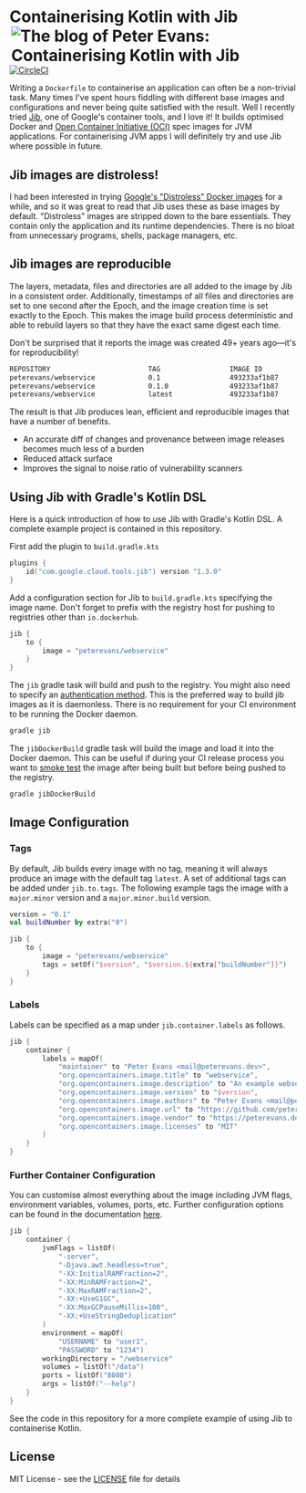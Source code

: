 # Containerising Kotlin with Jib [<img align="right" alt="The blog of Peter Evans: Containerising Kotlin with Jib" title="View blog post" src="https://peterevans.dev/img/blog-published-badge.svg">](https://peterevans.dev/posts/containerising-kotlin-with-jib/)
[![CircleCI](https://circleci.com/gh/peter-evans/kotlin-jib/tree/master.svg?style=svg)](https://circleci.com/gh/peter-evans/kotlin-jib/tree/master)

Writing a `Dockerfile` to containerise an application can often be a non-trivial task. Many times I've spent hours fiddling with different base images and configurations and never being quite satisfied with the result. Well I recently tried [Jib](https://github.com/GoogleContainerTools/jib), one of Google's container tools, and I love it! It builds optimised Docker and [Open Container Initiative (OCI)](https://github.com/opencontainers/image-spec) spec images for JVM applications. For containerising JVM apps I will definitely try and use Jib where possible in future.

## Jib images are distroless!

I had been interested in trying [Google's "Distroless" Docker images](https://github.com/GoogleContainerTools/distroless) for a while, and so it was great to read that Jib uses these as base images by default. "Distroless" images are stripped down to the bare essentials. They contain only the application and its runtime dependencies. There is no bloat from unnecessary programs, shells, package managers, etc.

## Jib images are reproducible

The layers, metadata, files and directories are all added to the image by Jib in a consistent order. Additionally, timestamps of all files and directories are set to one second after the Epoch, and the image creation time is set exactly to the Epoch. This makes the image build process deterministic and able to rebuild layers so that they have the exact same digest each time.

Don't be surprised that it reports the image was created 49+ years ago⁠—it's for reproducibility!
```bash
REPOSITORY                        TAG                 IMAGE ID            CREATED             SIZE
peterevans/webservice             0.1                 493233af1b87        49 years ago        137MB
peterevans/webservice             0.1.0               493233af1b87        49 years ago        137MB
peterevans/webservice             latest              493233af1b87        49 years ago        137MB
```

The result is that Jib produces lean, efficient and reproducible images that have a number of benefits.
- An accurate diff of changes and provenance between image releases becomes much less of a burden
- Reduced attack surface
- Improves the signal to noise ratio of vulnerability scanners

## Using Jib with Gradle's Kotlin DSL

Here is a quick introduction of how to use Jib with Gradle's Kotlin DSL. A complete example project is contained in this repository.

First add the plugin to `build.gradle.kts`
```kotlin
plugins {
    id("com.google.cloud.tools.jib") version "1.3.0"
}
```

Add a configuration section for Jib to `build.gradle.kts` specifying the image name. Don't forget to prefix with the registry host for pushing to registries other than `io.dockerhub`.
```kotlin
jib {
    to {
        image = "peterevans/webservice"
    }
}
```

The `jib` gradle task will build and push to the registry. You might also need to specify an [authentication method](https://github.com/GoogleContainerTools/jib/tree/master/jib-gradle-plugin#authentication-methods). This is the preferred way to build jib images as it is daemonless. There is no requirement for your CI environment to be running the Docker daemon.

```bash
gradle jib
```

The `jibDockerBuild` gradle task will build the image and load it into the Docker daemon. This can be useful if during your CI release process you want to [smoke test](https://peterevans.dev/posts/smoke-testing-containers/) the image after being built but before being pushed to the registry.
```bash
gradle jibDockerBuild
```

## Image Configuration

### Tags

By default, Jib builds every image with no tag, meaning it will always produce an image with the default tag `latest`. A set of additional tags can be added under `jib.to.tags`. The following example tags the image with a `major.minor` version and a `major.minor.build` version.

```kotlin
version = "0.1"
val buildNumber by extra("0")

jib {
    to {
        image = "peterevans/webservice"
        tags = setOf("$version", "$version.${extra["buildNumber"]}")
    }
}
```

### Labels
Labels can be specified as a map under `jib.container.labels` as follows.
```kotlin
jib {
    container {
        labels = mapOf(
            "maintainer" to "Peter Evans <mail@peterevans.dev>",
            "org.opencontainers.image.title" to "webservice",
            "org.opencontainers.image.description" to "An example webservice",
            "org.opencontainers.image.version" to "$version",
            "org.opencontainers.image.authors" to "Peter Evans <mail@peterevans.dev>",
            "org.opencontainers.image.url" to "https://github.com/peter-evans/kotlin-jib",
            "org.opencontainers.image.vendor" to "https://peterevans.dev",
            "org.opencontainers.image.licenses" to "MIT"
        )
    }
}
```

### Further Container Configuration

You can customise almost everything about the image including JVM flags, environment variables, volumes, ports, etc. Further configuration options can be found in the documentation [here](https://github.com/GoogleContainerTools/jib/tree/master/jib-gradle-plugin).

```kotlin
jib {
    container {
        jvmFlags = listOf(
            "-server",
            "-Djava.awt.headless=true",
            "-XX:InitialRAMFraction=2",
            "-XX:MinRAMFraction=2",
            "-XX:MaxRAMFraction=2",
            "-XX:+UseG1GC",
            "-XX:MaxGCPauseMillis=100",
            "-XX:+UseStringDeduplication"
        )
        environment = mapOf(
            "USERNAME" to "user1",
            "PASSWORD" to "1234")
        workingDirectory = "/webservice"
        volumes = listOf("/data")
        ports = listOf("8080")
        args = listOf("--help")
    }
}
```

See the code in this repository for a more complete example of using Jib to containerise Kotlin.

## License

MIT License - see the [LICENSE](LICENSE) file for details
